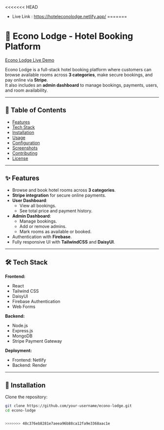<<<<<<< HEAD


- Live Link : https://hoteleconolodge.netlify.app/
=======
# 🏨 Econo Lodge - Hotel Booking Platform

[Econo Lodge Live Demo](https://hoteleconolodge.netlify.app/)

Econo Lodge is a full-stack hotel booking platform where customers can browse available rooms across **3 categories**, make secure bookings, and pay online via **Stripe**.  
It also includes an **admin dashboard** to manage bookings, payments, users, and room availability.

---

## 📌 Table of Contents
- [Features](#-features)
- [Tech Stack](#-tech-stack)
- [Installation](#-installation)
- [Usage](#-usage)
- [Configuration](#-configuration)
- [Screenshots](#-screenshots)
- [Contributing](#-contributing)
- [License](#-license)

---

## ✨ Features
- Browse and book hotel rooms across **3 categories**.
- **Stripe integration** for secure online payments.
- **User Dashboard**:
  - View all bookings.
  - See total price and payment history.
- **Admin Dashboard**:
  - Manage bookings.
  - Add or remove admins.
  - Mark rooms as available or booked.
- Authentication with **Firebase**.
- Fully responsive UI with **TailwindCSS** and **DaisyUI**.

---

## 🛠 Tech Stack
**Frontend:**
- React
- Tailwind CSS
- DaisyUI
- Firebase Authentication
- Web Forms

**Backend:**
- Node.js
- Express.js
- MongoDB
- Stripe Payment Gateway

**Deployment:**
- Frontend: Netlify  
- Backend: Render  

---

## 🚀 Installation

Clone the repository:

```bash
git clone https://github.com/your-username/econo-lodge.git
cd econo-lodge


>>>>>>> 48c376eb8281e7aeea96b88ca12fa9e3368aac1e
